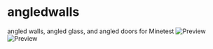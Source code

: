 # angledwalls
angled walls, angled glass, and angled doors for Minetest
![Preview](https://github.com/TumeniNodes/angledwalls/blob/master/screenshot.png)
![Preview](https://github.com/TumeniNodes/angledwalls/blob/master/screenshot_angledwalls-inv.png)
